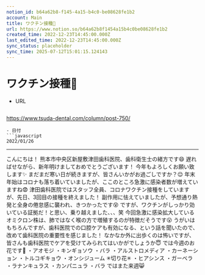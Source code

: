 ```yaml
---
notion_id: b64a62b8-f145-4a15-b4c0-be08628fe1b2
account: Main
title: ワクチン接種💉
url: https://www.notion.so/b64a62b8f1454a15b4c0be08628fe1b2
created_time: 2022-12-23T14:45:00.000Z
last_edited_time: 2022-12-23T14:45:00.000Z
sync_status: placeholder
sync_time: 2025-07-12T15:01:15.124143
---
```

# ワクチン接種💉

- URL
  ```javascript
https://www.tsuda-dental.com/column/post-750/
  ```
- 日付
  ```javascript
2022/01/26
  ```
---
こんにちは！
熊本市中央区新屋敷津田歯科医院、歯科衛生士の緒方です😄
遅ればせながら、新年明けましておめでとうございます！
今年もよろしくお願い致します✨
まだまだ寒い日が続きますが、皆さんいかがお過ごしですか？😌
年末年始はコロナも落ち着いていましたが、ここのところ急激に感染者数が増えていますね😨
津田歯科医院ではスタッフ全員、コロナワクチン接種をしていますが、先日、3回目の接種を終えました！
副作用に怯えていましたが、予想通り熱発と全身の倦怠感に襲われ、きつかったです😵
ですが、ワクチンがしっかり効いている証拠だ！と思い、乗り越えました、、、笑
今回急激に感染拡大しているオミクロン株は、肺ではなく喉の方で増殖するのが特徴だそうです😮
うがいはもちろんですが、歯科医院での口腔ケアも有効になる、という話を聞いたので、改めて歯科医院の重要性を感じました！
なかなか外に出歩くのは怖いですが、皆さんも歯科医院でケアを受けてみられてはいかがでしょうか😇
では今週のお花です💐
・アオモジ
・キンギョソウ
・バラ
・アルストロメディア
・カーネーション
・トルコギキョウ
・オンシジューム
✳︎切り花✳︎
・ヒアシンス
・ガーベラ
・ラナンキュラス
・カンパニュラ
・バラ
ではまた来週😸